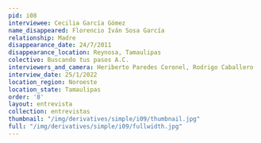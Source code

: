 ```yaml
---
pid: i08
interviewee: Cecilia García Gómez
name_disappeared: Florencio Iván Sosa García
relationship: Madre
disappearance_date: 24/7/2011
disappearance_location: Reynosa, Tamaulipas
colectivo: Buscando tus pasos A.C.
interviewers_and_camera: Heriberto Paredes Coronel, Rodrigo Caballero
interview_date: 25/1/2022
location_region: Noroeste
location_state: Tamaulipas
order: '8'
layout: entrevista
collection: entrevistas
thumbnail: "/img/derivatives/simple/i09/thumbnail.jpg"
full: "/img/derivatives/simple/i09/fullwidth.jpg"
---
```

